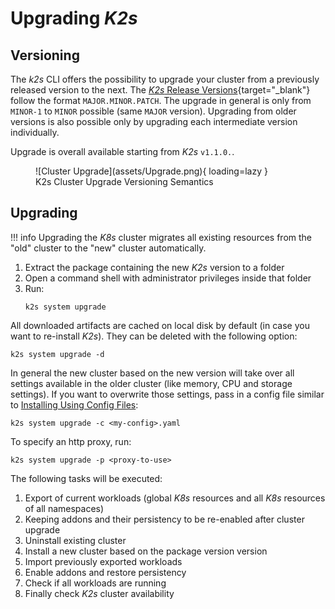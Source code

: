 <!--
SPDX-FileCopyrightText: © 2024 Siemens Healthineers AG
SPDX-License-Identifier: MIT
-->

# Upgrading *K2s*
## Versioning
The *k2s* CLI offers the possibility to upgrade your cluster from a previously released version to the next.
The [*K2s* Release Versions](https://github.com/Siemens-Healthineers/K2s/releases){target="_blank"} follow the format `MAJOR.MINOR.PATCH`.
The upgrade in general is only from `MINOR-1` to `MINOR` possible (same `MAJOR` version). Upgrading from older versions is also possible only by upgrading each intermediate version individually.

Upgrade is overall available starting from *K2s* `v1.1.0.`.

<figure markdown="span">
  ![Cluster Upgrade](assets/Upgrade.png){ loading=lazy }
  <figcaption>K2s Cluster Upgrade Versioning Semantics</figcaption>
</figure>

## Upgrading
!!! info
    Upgrading the *K8s* cluster migrates all existing resources from the "old" cluster to the "new" cluster automatically.

1. Extract the package containing the new *K2s* version to a folder
2. Open a command shell with administrator privileges inside that folder
3. Run:
    ```console
    k2s system upgrade
    ```

All downloaded artifacts are cached on local disk by default (in case you want to re-install *K2s*). They can be deleted with the following option:
```console
k2s system upgrade -d
```

In general the new cluster based on the new version will take over all settings available in the older cluster (like memory, CPU and storage settings).
If you want to overwrite those settings, pass in a config file similar to [Installing Using Config Files](installing-k2s.md#installing-using-config-files):
```console
k2s system upgrade -c <my-config>.yaml
```

To specify an http proxy, run:
```console
k2s system upgrade -p <proxy-to-use>
```

The following tasks will be executed:

1. Export of current workloads (global *K8s* resources and all *K8s* resources of all namespaces)
2. Keeping addons and their persistency to be re-enabled after cluster upgrade
3. Uninstall existing cluster
4. Install a new cluster based on the package version version
5. Import previously exported workloads
6. Enable addons and restore persistency
7. Check if all workloads are running
8. Finally check *K2s* cluster availability